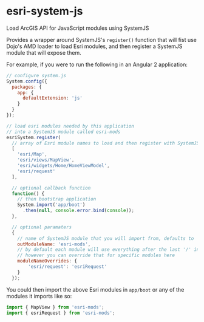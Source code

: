 # esri-system-js
Load ArcGIS API for JavaScript modules using SystemJS

Provides a wrapper around SystemJS's `register()` function 
that will fist use Dojo's AMD loader to load Esri modules, 
and then register a SystemJS module that will expose them.

For example, if you were to run the following in an Angular 2
application:

```js
// configure system.js
System.config({
  packages: {
    app: {
      defaultExtension: 'js'
    }
  }
});

// load esri modules needed by this application
// into a SystemJS module called esri-mods
esriSystem.register(
  // array of Esri module names to load and then register with SystemJS
  [
    'esri/Map',
    'esri/views/MapView',
    'esri/widgets/Home/HomeViewModel',
    'esri/request'
  ], 

  // optional callback function 
  function() {
    // then bootstrap application
    System.import('app/boot')
      .then(null, console.error.bind(console));  
  }, 

  // optional paramaters 
  {
    // name of SystemJS module that you will import from, defaults to 'esri'
    outModuleName: 'esri-mods',
    // by default each module will use everything after the last '/' in their name
    // however you can override that for specific modules here
    moduleNameOverrides: {
        'esri/request': 'esriRequest'
    }
  });
```
You could then import the above Esri modules in `app/boot` or any of the modules it imports like so:

```js
import { MapView } from 'esri-mods';
import { esriRequest } from 'esri-mods';
```
